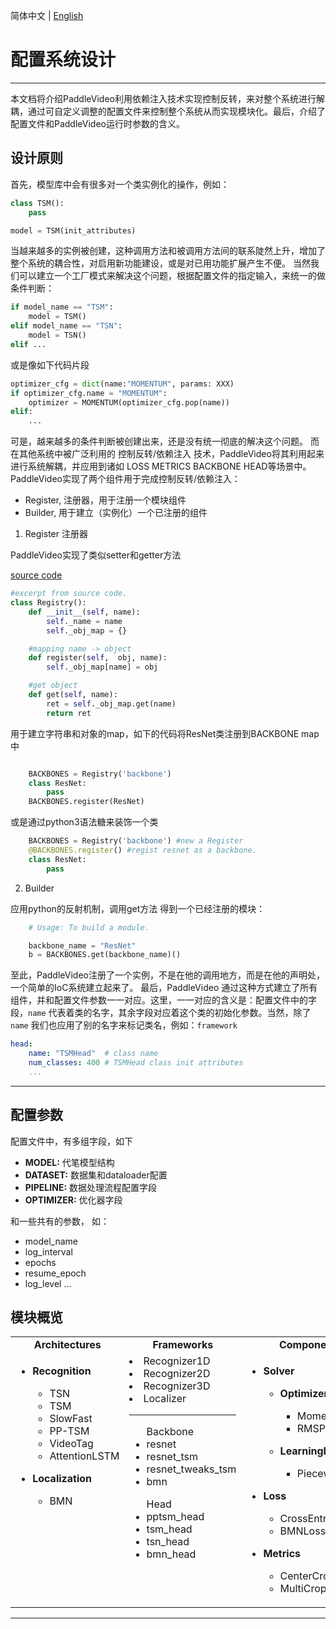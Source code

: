 简体中文 | [English](../../en/tutorials/config.md)

# 配置系统设计

---

本文档将介绍PaddleVideo利用依赖注入技术实现控制反转，来对整个系统进行解耦，通过可自定义调整的配置文件来控制整个系统从而实现模块化。最后，介绍了配置文件和PaddleVideo运行时参数的含义。


## 设计原则

首先，模型库中会有很多对一个类实例化的操作，例如：

```python
class TSM():
    pass

model = TSM(init_attributes)
```
当越来越多的实例被创建，这种调用方法和被调用方法间的联系陡然上升，增加了整个系统的耦合性，对启用新功能建设，或是对已用功能扩展产生不便。
当然我们可以建立一个工厂模式来解决这个问题，根据配置文件的指定输入，来统一的做条件判断：

```python
if model_name == "TSM":
    model = TSM()
elif model_name == "TSN":
    model = TSN()
elif ...
```
或是像如下代码片段

```python
optimizer_cfg = dict(name:"MOMENTUM", params: XXX)
if optimizer_cfg.name = "MOMENTUM":
    optimizer = MOMENTUM(optimizer_cfg.pop(name))
elif:
    ...
```

可是，越来越多的条件判断被创建出来，还是没有统一彻底的解决这个问题。
而在其他系统中被广泛利用的 控制反转/依赖注入 技术，PaddleVideo将其利用起来进行系统解耦，并应用到诸如 LOSS METRICS BACKBONE HEAD等场景中。
PaddleVideo实现了两个组件用于完成控制反转/依赖注入：

- Register, 注册器，用于注册一个模块组件
- Builder, 用于建立（实例化）一个已注册的组件

1. Register 注册器

PaddleVideo实现了类似setter和getter方法

[source code](../../paddlevideo/utils/registry.py)

```python
#excerpt from source code.
class Registry():
    def __init__(self, name):
        self._name = name
        self._obj_map = {}

    #mapping name -> object
    def register(self,  obj, name):
        self._obj_map[name] = obj

    #get object
    def get(self, name):
        ret = self._obj_map.get(name)
        return ret
```

用于建立字符串和对象的map，如下的代码将ResNet类注册到BACKBONE map中

```python

    BACKBONES = Registry('backbone')
    class ResNet:
        pass
    BACKBONES.register(ResNet)
```

或是通过python3语法糖来装饰一个类

```python
    BACKBONES = Registry('backbone') #new a Register
    @BACKBONES.register() #regist resnet as a backbone.
    class ResNet:
        pass
```

2. Builder

应用python的反射机制，调用get方法 得到一个已经注册的模块：
```python
    # Usage: To build a module.

    backbone_name = "ResNet"
    b = BACKBONES.get(backbone_name)()
```

至此，PaddleVideo注册了一个实例，不是在他的调用地方，而是在他的声明处，一个简单的IoC系统建立起来了。
最后，PaddleVideo 通过这种方式建立了所有组件，并和配置文件参数一一对应。这里，一一对应的含义是：配置文件中的字段，`name` 代表着类的名字，其余字段对应着这个类的初始化参数。当然，除了`name` 我们也应用了别的名字来标记类名，例如：`framework`

```yaml
head:
    name: "TSMHead"  # class name
    num_classes: 400 # TSMHead class init attributes
    ...
```

---

## 配置参数

配置文件中，有多组字段，如下

- **MODEL:** 代笔模型结构
- **DATASET:** 数据集和dataloader配置
- **PIPELINE:** 数据处理流程配置字段
- **OPTIMIZER:** 优化器字段

和一些共有的参数， 如：

- model_name
- log_interval
- epochs
- resume_epoch
- log_level
...

## 模块概览

<table>
  <tbody>
    <tr align="center" valign="bottom">
      <td>
        <b>Architectures</b>
      </td>
      <td>
        <b>Frameworks</b>
      </td>
      <td>
        <b>Components</b>
      </td>
      <td>
        <b>Data Augmentation</b>
      </td>
    </tr>
    <tr valign="top">
      <td>
        <ul><li><b>Recognition</b></li>
          <ul>
            <li>TSN</li>
            <li>TSM</li>
            <li>SlowFast</li>
            <li>PP-TSM</li>
            <li>VideoTag</li>
            <li>AttentionLSTM</li>
          </ul>
        </ul>
        <ul><li><b>Localization</b></li>
          <ul>
            <li>BMN</li>
          </ul>
        </ul>
      </td>
      <td>
          <li>Recognizer1D</li>
          <li>Recognizer2D</li>
          <li>Recognizer3D</li>
          <li>Localizer</li>
        <HR></HR>
        <ul>Backbone
            <li>resnet</li>
            <li>resnet_tsm</li>
            <li>resnet_tweaks_tsm</li>
            <li>bmn</li>
        </ul>
        <ul>Head
            <li>pptsm_head</li>
            <li>tsm_head</li>
            <li>tsn_head</li>
            <li>bmn_head</li>
            <slowfast_head></li>
            <bmn_head></li>
        </ul>
      </td>
      <td>
        <ul><li><b>Solver</b></li>
          <ul><li><b>Optimizer</b></li>
              <ul>
                <li>Momentum</li>
                <li>RMSProp</li>
              </ul>
          </ul>
          <ul><li><b>LearningRate</b></li>
              <ul>
                <li>PiecewiseDecay</li>
              </ul>
          </ul>
        </ul>
        <ul><li><b>Loss</b></li>
          <ul>
            <li>CrossEntropy</li>
            <li>BMNLoss</li>  
          </ul>  
        </ul>  
        <ul><li><b>Metrics</b></li>
          <ul>
            <li>CenterCrop</li>
            <li>MultiCrop</li>  
          </ul>  
        </ul>
      </td>
      <td>
        <ul><li><b>Video</b></li>
          <ul>
            <li>Mixup</li>
            <li>Cutmix</li>  
          </ul>  
        </ul>
        <ul><li><b>Image</b></li>
            <ul>
                <li>Scale</li>
                <li>Random FLip</li>
                <li>Jitter Scale</li>  
                <li>Crop</li>
                <li>MultiCrop</li>
                <li>Center Crop</li>
                <li>MultiScaleCrop</li>
                <li>Random Crop</li>
                <li>PackOutput</li>
            </ul>
         </ul>
      </td>  
    </tr>


</td>
    </tr>
  </tbody>
</table>

---

